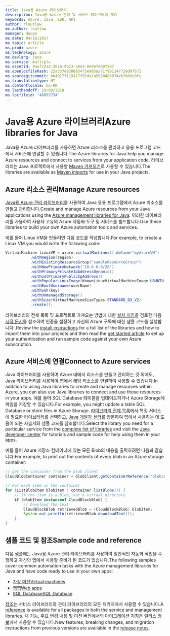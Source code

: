 ```yaml
---
title: Java용 Azure 라이브러리
description: Java용 Azure 관리 및 서비스 라이브러리 개요
keywords: Azure, Java, SDK, API
author: rloutlaw
ms.author: routlaw
manager: douge
ms.date: 04/16/2017
ms.topic: article
ms.prod: azure
ms.technology: azure
ms.devlang: java
ms.service: multiple
ms.assetid: 9aaf22a2-382a-4b13-a8e3-0e467d607207
ms.openlocfilehash: 22a337e928085475e905a271f991147729d97671
ms.sourcegitcommit: b64017f119177f97da7a5930489874e67b09c0fc
ms.translationtype: HT
ms.contentlocale: ko-KR
ms.lasthandoff: 10/09/2018
ms.locfileid: "48892734"
---
```

# <a name="azure-libraries-for-java"></a><span data-ttu-id="33fd2-104">Java용 Azure 라이브러리</span><span class="sxs-lookup"><span data-stu-id="33fd2-104">Azure libraries for Java</span></span>

<span data-ttu-id="33fd2-105">Java용 Azure 라이브러리를 사용하면 Azure 리소스를 관리하고 응용 프로그램 코드에서 서비스에 연결할 수 있습니다.</span><span class="sxs-lookup"><span data-stu-id="33fd2-105">The Azure libraries for Java help you manage Azure resources and connect to services from your application code.</span></span> <span data-ttu-id="33fd2-106">라이브러리는 Java 프로젝트에서 사용할 [Maven 가져오기](java-sdk-azure-install.md)로 사용할 수 있습니다.</span><span class="sxs-lookup"><span data-stu-id="33fd2-106">The libraries are available as [Maven imports](java-sdk-azure-install.md) for use in your Java projects.</span></span> 

## <a name="manage-azure-resources"></a><span data-ttu-id="33fd2-107">Azure 리소스 관리</span><span class="sxs-lookup"><span data-stu-id="33fd2-107">Manage Azure resources</span></span>

<span data-ttu-id="33fd2-108">[Java용 Azure 관리 라이브러리](java-sdk-azure-get-started.md)를 사용하여 Java 응용 프로그램에서 Azure 리소스를 만들고 관리합니다.</span><span class="sxs-lookup"><span data-stu-id="33fd2-108">Create and manage Azure resources from your Java applications using the [Azure management libraries for Java](java-sdk-azure-get-started.md).</span></span> <span data-ttu-id="33fd2-109">이러한 라이브러리를 사용하여 사용자 고유의 Azure 자동화 도구 및 서비스를 빌드합니다.</span><span class="sxs-lookup"><span data-stu-id="33fd2-109">Use these libraries to build your own Azure automation tools and services.</span></span> 

<span data-ttu-id="33fd2-110">예를 들어 Linux VM을 만들려면 다음 코드를 작성합니다.</span><span class="sxs-lookup"><span data-stu-id="33fd2-110">For example, to create a Linux VM you would write the following code:</span></span>

```java
VirtualMachine linuxVM = azure.virtualMachines().define("myAzureVM")
           .withRegion(region)
           .withExistingResourceGroup("sampleResourceGroup")
           .withNewPrimaryNetwork("10.0.0.0/28")
           .withPrimaryPrivateIpAddressDynamic()
           .withoutPrimaryPublicIpAddress()
           .withPopularLinuxImage(KnownLinuxVirtualMachineImage.UBUNTU_SERVER_16_04_LTS)
           .withRootUsername(userName)
           .withSsh(key)
           .withUnmanagedStorage()
           .withSize(VirtualMachineSizeTypes.STANDARD_D3_V2)
           .create();
 ```

<span data-ttu-id="33fd2-111">라이브러리의 전체 목록 및 프로젝트로 가져오는 방법에 대한 [설치 지침](java-sdk-azure-install.md)을 검토한 다음 [시작 문서](java-sdk-azure-get-started.md)를 참조하여 인증을 설정하고 자신의 Azure 구독에 대한 샘플 코드를 실행합니다 .</span><span class="sxs-lookup"><span data-stu-id="33fd2-111">Review the [install instructions](java-sdk-azure-install.md) for a full list of the libraries and how to import them into your projects and then read the [get started article](java-sdk-azure-get-started.md) to set up your authentication and run sample code against your own Azure subscription.</span></span> 

## <a name="connect-to-azure-services"></a><span data-ttu-id="33fd2-112">Azure 서비스에 연결</span><span class="sxs-lookup"><span data-stu-id="33fd2-112">Connect to Azure services</span></span>

<span data-ttu-id="33fd2-113">Java 라이브러리를 사용하여 Azure 내에서 리소스를 만들고 관리하는 것 외에도, Java 라이브러리를 사용하여 앱에서 해당 리소스를 연결하여 사용할 수 있습니다.</span><span class="sxs-lookup"><span data-stu-id="33fd2-113">In addition to using Java libraries to create and manage resources within Azure, you can also use Java libraries to connect  and use those resources in your apps.</span></span> <span data-ttu-id="33fd2-114">예를 들어 SQL Database 테이블을 업데이트하거나 Azure Storage에 파일을 저장할 수 있습니다.</span><span class="sxs-lookup"><span data-stu-id="33fd2-114">For example, you might update a table SQL Database or store files in Azure Storage.</span></span> <span data-ttu-id="33fd2-115">[라이브러리 전체 목록](java-sdk-azure-install.md)에서 특정 서비스에 필요한 라이브러리를 선택하고, [Java 개발자 센터](https://azure.microsoft.com/develop/java/)를 방문하여 앱에서 사용하는 데 도움이 되는 자습서와 샘플 코드를 참조합니다.</span><span class="sxs-lookup"><span data-stu-id="33fd2-115">Select the library you need for a particular service from the [complete list of libraries](java-sdk-azure-install.md) and visit the [Java developer center](https://azure.microsoft.com/develop/java/) for tutorials and sample code for help using them in your apps.</span></span>

<span data-ttu-id="33fd2-116">예를 들어 Azure 저장소 컨테이너에 있는 모든 Blob의 내용을 출력하려면 다음과 같습니다.</span><span class="sxs-lookup"><span data-stu-id="33fd2-116">For example, to print out the contents of every blob in an Azure storage container:</span></span>

```java
// get the container from the blob client
CloudBlobContainer container = blobClient.getContainerReference("blobcontainer");

// For each item in the container
for (ListBlobItem blobItem : container.listBlobs()) {
    // If the item is a blob, not a virtual directory
    if (blobItem instanceof CloudBlockBlob) {
        // Download the text
        CloudBlockBlob retrievedBlob = (CloudBlockBlob) blobItem;
        System.out.println(retrievedBlob.downloadText());
    }
}
```

## <a name="sample-code-and-reference"></a><span data-ttu-id="33fd2-117">샘플 코드 및 참조</span><span class="sxs-lookup"><span data-stu-id="33fd2-117">Sample code and reference</span></span>

<span data-ttu-id="33fd2-118">다음 샘플에는 Java용 Azure 관리 라이브러리를 사용하여 일반적인 자동화 작업을 수행하고 자신의 앱에서 사용할 준비가 된 코드가 있습니다.</span><span class="sxs-lookup"><span data-stu-id="33fd2-118">The following samples cover common automation tasks with the Azure management libraries for Java and have code ready to use in your own apps:</span></span>

- [<span data-ttu-id="33fd2-119">가상 머신</span><span class="sxs-lookup"><span data-stu-id="33fd2-119">Virtual machines</span></span>](java-sdk-azure-virtual-machine-samples.md)
- [<span data-ttu-id="33fd2-120">웹앱</span><span class="sxs-lookup"><span data-stu-id="33fd2-120">Web apps</span></span>](java-sdk-azure-web-apps-samples.md)
- [<span data-ttu-id="33fd2-121">SQL Database</span><span class="sxs-lookup"><span data-stu-id="33fd2-121">SQL Database</span></span>](java-sdk-azure-sql-database-samples.md)
   
<span data-ttu-id="33fd2-122">[참조](https://docs.microsoft.com/java/api)는 서비스 라이브러리와 관리 라이브러리의 모든 패키지에서 사용할 수 있습니다.</span><span class="sxs-lookup"><span data-stu-id="33fd2-122">A [reference](https://docs.microsoft.com/java/api) is available for all packages in both the service and management libraries.</span></span> <span data-ttu-id="33fd2-123">새 기능, 주요 변경 내용 및 이전 버전에서의 마이그레이션 지침은 [릴리스 정보](java-sdk-azure-release-notes.md)에서 사용할 수 있습니다.</span><span class="sxs-lookup"><span data-stu-id="33fd2-123">New features, breaking changes, and migration instructions from previous versions are available in the [release notes](java-sdk-azure-release-notes.md).</span></span>
